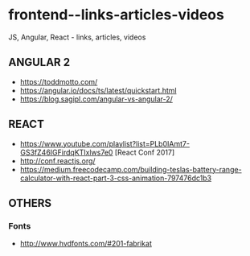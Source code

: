 # frontend--links-articles-videos
JS, Angular, React - links, articles, videos


## ANGULAR 2
- https://toddmotto.com/
- https://angular.io/docs/ts/latest/quickstart.html
- https://blog.sagipl.com/angular-vs-angular-2/

## REACT
- https://www.youtube.com/playlist?list=PLb0IAmt7-GS3fZ46IGFirdqKTIxlws7e0  [React Conf 2017]
- http://conf.reactjs.org/
- https://medium.freecodecamp.com/building-teslas-battery-range-calculator-with-react-part-3-css-animation-797476dc1b3


## OTHERS
 
 ### Fonts
 - http://www.hvdfonts.com/#201-fabrikat
